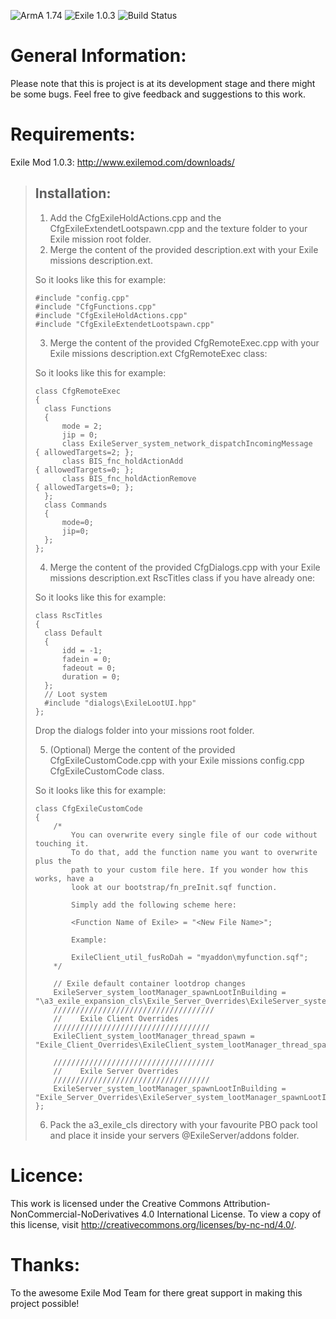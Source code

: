 ![ArmA 1.74](https://img.shields.io/badge/Arma-1.74-blue.svg) ![Exile 1.0.3](https://img.shields.io/badge/Exile-1.0.3-C72651.svg) ![Build Status](https://img.shields.io/badge/build-passing-brightgreen.svg)

# General Information:
Please note that this is project is at its development stage and there might be some bugs.
Feel free to give feedback and suggestions to this work.


# Requirements:
Exile Mod 1.0.3: http://www.exilemod.com/downloads/

> ## Installation:
> 
> 1.	Add the CfgExileHoldActions.cpp and the CfgExileExtendetLootspawn.cpp and the texture folder to your Exile mission root folder.
> 2.	Merge the content of the provided description.ext with your Exile missions description.ext.
>
> So it looks like this for example:
>
>	  #include "config.cpp"
>	  #include "CfgFunctions.cpp"
>	  #include "CfgExileHoldActions.cpp"
>	  #include "CfgExileExtendetLootspawn.cpp"
>
>
> 3.	Merge the content of the provided CfgRemoteExec.cpp with your Exile missions description.ext CfgRemoteExec class: 
>
> So it looks like this for example:
>
>	  class CfgRemoteExec 
>	  {
>	  	class Functions 
>	  	{
>	  		mode = 2;
>        	jip = 0;
>			class ExileServer_system_network_dispatchIncomingMessage 	{ allowedTargets=2; };
>			class BIS_fnc_holdActionAdd									{ allowedTargets=0; };
>			class BIS_fnc_holdActionRemove								{ allowedTargets=0; };
>    	};
>	  	class Commands
>	  	{
>	  		mode=0;
>	  		jip=0;
>	  	};
>	  };
>
>
> 4.	Merge the content of the provided CfgDialogs.cpp with your Exile missions description.ext RscTitles class if you have already one: 
>
> So it looks like this for example:
>
>	  class RscTitles
>	  {
>	  	class Default 
>	  	{
>	  		idd = -1;
>			fadein = 0;
>			fadeout = 0;
>			duration = 0;
>	  	};
>		// Loot system
>		#include "dialogs\ExileLootUI.hpp"
>	  };
>
> Drop the dialogs folder into your missions root folder.
>
> 5.	(Optional) Merge the content of the provided CfgExileCustomCode.cpp with your Exile missions config.cpp CfgExileCustomCode class.
>
> So it looks like this for example:
>
>	  class CfgExileCustomCode 
>	  {
>		  /*
>			  You can overwrite every single file of our code without touching it.
>			  To do that, add the function name you want to overwrite plus the 
>			  path to your custom file here. If you wonder how this works, have a
>			  look at our bootstrap/fn_preInit.sqf function.
>
>			  Simply add the following scheme here:
>
>			  <Function Name of Exile> = "<New File Name>";
>
>			  Example:
>
>			  ExileClient_util_fusRoDah = "myaddon\myfunction.sqf";
>		  */
>		
>		  // Exile default container lootdrop changes
>		  ExileServer_system_lootManager_spawnLootInBuilding = "\a3_exile_expansion_cls\Exile_Server_Overrides\ExileServer_system_lootManager_spawnLootInBuilding.sqf";
>		  ////////////////////////////////////
>		  //	Exile Client Overrides
>		  ///////////////////////////////////
>		  ExileClient_system_lootManager_thread_spawn = "Exile_Client_Overrides\ExileClient_system_lootManager_thread_spawn.sqf";
>	
>		  ////////////////////////////////////
>		  //	Exile Server Overrides
>		  ///////////////////////////////////
>		  ExileServer_system_lootManager_spawnLootInBuilding = "Exile_Server_Overrides\ExileServer_system_lootManager_spawnLootInBuilding.sqf";
>	  };
>
> 6.	Pack the a3_exile_cls directory with your favourite PBO pack tool and place it inside your servers @ExileServer/addons folder.

# Licence:
This work is licensed under the Creative Commons Attribution-NonCommercial-NoDerivatives 4.0 International License.
To view a copy of this license, visit http://creativecommons.org/licenses/by-nc-nd/4.0/.

# Thanks:
To the awesome Exile Mod Team for there great support in making this project possible!